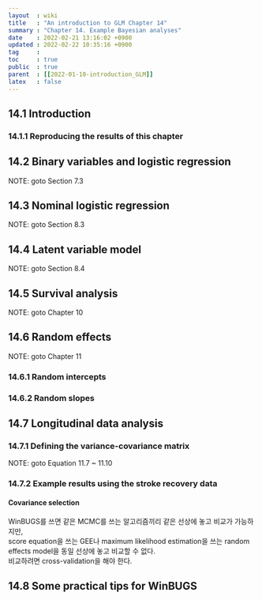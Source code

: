 ```yaml
---
layout  : wiki
title   : "An introduction to GLM Chapter 14"
summary : "Chapter 14. Example Bayesian analyses"
date    : 2022-02-21 13:16:02 +0900
updated : 2022-02-22 10:35:16 +0900
tag     : 
toc     : true
public  : true
parent  : [[2022-01-10-introduction_GLM]]
latex   : false
---
```


## 14.1 Introduction

### 14.1.1 Reproducing the results of this chapter

## 14.2 Binary variables and logistic regression

NOTE: goto Section 7.3

## 14.3 Nominal logistic regression

NOTE: goto Section 8.3

## 14.4 Latent variable model

NOTE: goto Section 8.4

## 14.5 Survival analysis

NOTE: goto Chapter 10

## 14.6 Random effects

NOTE: goto Chapter 11

### 14.6.1 Random intercepts

### 14.6.2 Random slopes

## 14.7 Longitudinal data analysis

### 14.7.1 Defining the variance-covariance matrix

NOTE: goto Equation 11.7 ~ 11.10

### 14.7.2 Example results using the stroke recovery data

#### Covariance selection

WinBUGS를 쓰면 같은 MCMC를 쓰는 알고리즘끼리 같은 선상에 놓고 비교가 가능하지만,  
score equation을 쓰는 GEE나 maximum likelihood estimation을 쓰는 random effects model을 동일 선상에 놓고 비교할 수 없다.  
비교하려면 cross-validation을 해야 한다.

## 14.8 Some practical tips for WinBUGS

 
